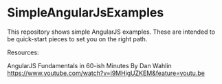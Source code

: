 # SimpleAngularJsExamples
This repository shows simple AngularJS examples. These are intended to be quick-start pieces to set you on the right path. 


Resources:

AngularJS Fundamentals in 60-ish Minutes By Dan Wahlin
https://www.youtube.com/watch?v=i9MHigUZKEM&feature=youtu.be

